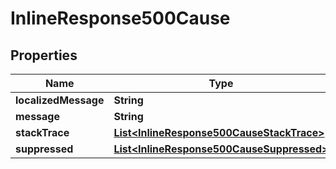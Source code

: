 

# InlineResponse500Cause


## Properties

Name | Type | Description | Notes
------------ | ------------- | ------------- | -------------
**localizedMessage** | **String** |  |  [optional]
**message** | **String** |  |  [optional]
**stackTrace** | [**List&lt;InlineResponse500CauseStackTrace&gt;**](InlineResponse500CauseStackTrace.md) |  |  [optional]
**suppressed** | [**List&lt;InlineResponse500CauseSuppressed&gt;**](InlineResponse500CauseSuppressed.md) |  |  [optional]



